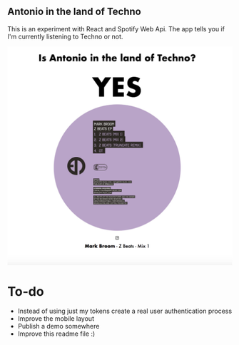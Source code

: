 ## Antonio in the land of Techno

This is an experiment with React and Spotify Web Api.
The app tells you if I'm currently listening to Techno or not.

![App Screenshot](https://github.com/antoniocosentino/technoland/blob/master/frontend/src/img/screenshot.png)

# To-do
- Instead of using just my tokens create a real user authentication process
- Improve the mobile layout
- Publish a demo somewhere
- Improve this readme file :)
